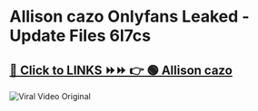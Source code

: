 
 # Allison cazo Onlyfans Leaked - Update Files 6l7cs

## <h2><a href="https://clipsfans.com/Allison_cazo&ref=git">🔗 Click to LINKS ⏩⏩ 👉 🟢 Allison cazo </a></h2>

<a href="https://clipsfans.com/Allison_cazo&ref=git" rel="nofollow" data-target="animated-image.originalLink"><img src="https://i.ibb.co.com/xMMVF88/686577567.gif" alt="Viral Video Original" style="max-width: 100%; display: inline-block;" data-target="animated-image.originalImage"></a>

